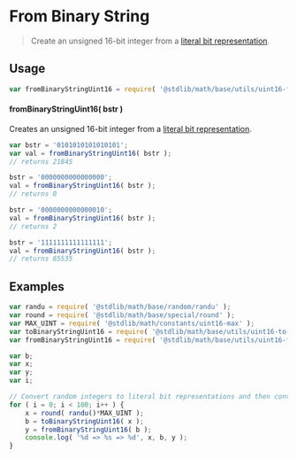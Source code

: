 # From Binary String

> Create an unsigned 16-bit integer from a [literal bit representation][@stdlib/math/base/utils/uint16-to-binary-string].


<section class="usage">

## Usage

``` javascript
var fromBinaryStringUint16 = require( '@stdlib/math/base/utils/uint16-from-binary-string' );
```

#### fromBinaryStringUint16( bstr )

Creates an unsigned 16-bit integer from a [literal bit representation][@stdlib/math/base/utils/uint16-to-binary-string].

``` javascript
var bstr = '0101010101010101';
var val = fromBinaryStringUint16( bstr );
// returns 21845

bstr = '0000000000000000';
val = fromBinaryStringUint16( bstr );
// returns 0

bstr = '0000000000000010';
val = fromBinaryStringUint16( bstr );
// returns 2

bstr = '1111111111111111';
val = fromBinaryStringUint16( bstr );
// returns 65535
```

</section>

<!-- /.usage -->


<section class="examples">

## Examples

``` javascript
var randu = require( '@stdlib/math/base/random/randu' );
var round = require( '@stdlib/math/base/special/round' );
var MAX_UINT = require( '@stdlib/math/constants/uint16-max' );
var toBinaryStringUint16 = require( '@stdlib/math/base/utils/uint16-to-binary-string' );
var fromBinaryStringUint16 = require( '@stdlib/math/base/utils/uint16-from-binary-string' );

var b;
var x;
var y;
var i;

// Convert random integers to literal bit representations and then convert them back...
for ( i = 0; i < 100; i++ ) {
    x = round( randu()*MAX_UINT );
    b = toBinaryStringUint16( x );
    y = fromBinaryStringUint16( b );
    console.log( '%d => %s => %d', x, b, y );
}
```

</section>

<!-- /.examples -->


<section class="links">

[@stdlib/math/base/utils/uint16-to-binary-string]: https://github.com/stdlib-js/stdlib

</section>

<!-- /.links -->
